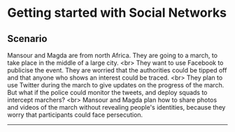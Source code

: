 # Getting started with Social Networks

## Scenario

Mansour and Magda are from north Africa. They are going to a march, to take place in the middle of a large city.
&lt;br&gt;
They want to use Facebook to publicise the event. They are worried that the authorities could be tipped off and that anyone who shows an interest could be traced.
&lt;br&gt;
They plan to use Twitter during the march to give updates on the progress of the march. But what if the police could monitor the tweets, and deploy squads to intercept marchers? 
&lt;br&gt;
Mansour and Magda plan how to share photos and videos of the march without revealing people&#39;s identities, because they worry that participants could face persecution.

***